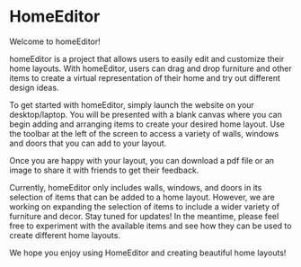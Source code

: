 # HomeEditor
Welcome to homeEditor!

homeEditor is a project that allows users to easily edit and customize their home layouts. With homeEditor, users can drag and drop furniture and other items to create a virtual representation of their home and try out different design ideas.

To get started with homeEditor, simply launch the website on your desktop/laptop. You will be presented with a blank canvas where you can begin adding and arranging items to create your desired home layout. Use the toolbar at the left of the screen to access a variety of walls, windows and doors that you can add to your layout.

Once you are happy with your layout, you can download a pdf file or an image to share it with friends to get their feedback. 

Currently, homeEditor only includes walls, windows, and doors in its selection of items that can be added to a home layout. However, we are working on expanding the selection of items to include a wider variety of furniture and decor. Stay tuned for updates! In the meantime, please feel free to experiment with the available items and see how they can be used to create different home layouts.

We hope you enjoy using HomeEditor and creating beautiful home layouts!
